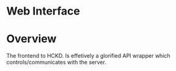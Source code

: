 # Web Interface

# Overview

The frontend to HCKD. Is effetively a glorified API wrapper which controls/communicates with the server.